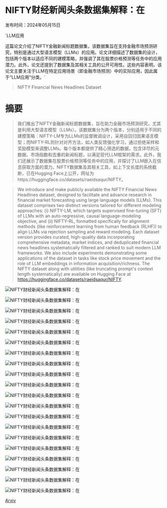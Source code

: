 # NIFTY财经新闻头条数据集解释：在

发布时间：2024年05月15日

`LLM应用

这篇论文介绍了NIFTY金融新闻标题数据集，该数据集旨在支持金融市场预测研究，特别是通过大型语言模型（LLMs）的应用。论文详细描述了数据集的设计，包括两个版本以适应不同的建模策略，并强调了其在股票价格预测等任务中的应用潜力。此外，论文还提到了数据集及其相关工具的公开可用性。这些内容表明，该论文主要关注于LLM在特定应用场景（即金融市场预测）中的实际应用，因此属于“LLM应用”分类。`

> NIFTY Financial News Headlines Dataset

# 摘要

> 我们推出了NIFTY金融新闻标题数据集，旨在助力金融市场预测研究，尤其是利用大型语言模型（LLMs）。该数据集分为两个版本，分别适用于不同的建模策略：NIFTY-LM专为LLMs的监督微调设计，采用自回归因果语言模型；而NIFTY-RL则针对对齐方法，如人类反馈强化学习，通过拒绝采样和奖励模型来调整LLMs。每个版本都提供了精心筛选的数据，包含详尽的元数据、市场指数和去重的新闻标题，以满足现代LLM框架的需求。此外，我们还展示了数据集在股票价格预测等任务中的应用，并探讨了LLM嵌入在信息获取方面的潜力。NIFTY数据集及其相关工具，如上下文长度的系统截断，已在Hugging Face上公开，网址为https://huggingface.co/datasets/raeidsaqur/NIFTY。

> We introduce and make publicly available the NIFTY Financial News Headlines dataset, designed to facilitate and advance research in financial market forecasting using large language models (LLMs). This dataset comprises two distinct versions tailored for different modeling approaches: (i) NIFTY-LM, which targets supervised fine-tuning (SFT) of LLMs with an auto-regressive, causal language-modeling objective, and (ii) NIFTY-RL, formatted specifically for alignment methods (like reinforcement learning from human feedback (RLHF)) to align LLMs via rejection sampling and reward modeling. Each dataset version provides curated, high-quality data incorporating comprehensive metadata, market indices, and deduplicated financial news headlines systematically filtered and ranked to suit modern LLM frameworks. We also include experiments demonstrating some applications of the dataset in tasks like stock price movement and the role of LLM embeddings in information acquisition/richness. The NIFTY dataset along with utilities (like truncating prompt's context length systematically) are available on Hugging Face at https://huggingface.co/datasets/raeidsaqur/NIFTY.

![NIFTY财经新闻头条数据集解释：在](../../../paper_images/2405.09747/x1.png)

![NIFTY财经新闻头条数据集解释：在](../../../paper_images/2405.09747/x2.png)

![NIFTY财经新闻头条数据集解释：在](../../../paper_images/2405.09747/x3.png)

![NIFTY财经新闻头条数据集解释：在](../../../paper_images/2405.09747/small_location.png)

![NIFTY财经新闻头条数据集解释：在](../../../paper_images/2405.09747/medium_location.png)

![NIFTY财经新闻头条数据集解释：在](../../../paper_images/2405.09747/large_location.png)

![NIFTY财经新闻头条数据集解释：在](../../../paper_images/2405.09747/location_vs_IG.png)

![NIFTY财经新闻头条数据集解释：在](../../../paper_images/2405.09747/InformationGain.drawio.png)

![NIFTY财经新闻头条数据集解释：在](../../../paper_images/2405.09747/finance_vs_IG.png)

![NIFTY财经新闻头条数据集解释：在](../../../paper_images/2405.09747/location_vs_IG.png)

![NIFTY财经新闻头条数据集解释：在](../../../paper_images/2405.09747/Genre_vs_IG.png)

![NIFTY财经新闻头条数据集解释：在](../../../paper_images/2405.09747/small_finance.png)

![NIFTY财经新闻头条数据集解释：在](../../../paper_images/2405.09747/small_location.png)

![NIFTY财经新闻头条数据集解释：在](../../../paper_images/2405.09747/small_genre.png)

![NIFTY财经新闻头条数据集解释：在](../../../paper_images/2405.09747/medium_finance.png)

![NIFTY财经新闻头条数据集解释：在](../../../paper_images/2405.09747/medium_location.png)

![NIFTY财经新闻头条数据集解释：在](../../../paper_images/2405.09747/medium_genre.png)

![NIFTY财经新闻头条数据集解释：在](../../../paper_images/2405.09747/large_finance.png)

![NIFTY财经新闻头条数据集解释：在](../../../paper_images/2405.09747/large_location.png)

![NIFTY财经新闻头条数据集解释：在](../../../paper_images/2405.09747/large_genre.png)

[Arxiv](https://arxiv.org/abs/2405.09747)